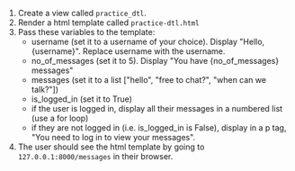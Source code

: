 1. Create a view called `practice_dtl`.
2. Render a html template called `practice-dtl.html`
3. Pass these variables to the template:
    - username (set it to a username of your choice). Display "Hello, {username}". Replace username with the username.
    - no_of_messages (set it to 5). Display "You have {no_of_messages} messages"
    - messages (set it to a list ["hello", "free to chat?", "when can we talk?"])
    - is_logged_in (set it to True)
    - if the user is logged in, display all their messages in a numbered list (use a for loop)
    - if they are not logged in (i.e. is_logged_in is False), display in a p tag, "You need to log in to view your messages".
4. The user should see the html template by going to `127.0.0.1:8000/messages` in their browser.